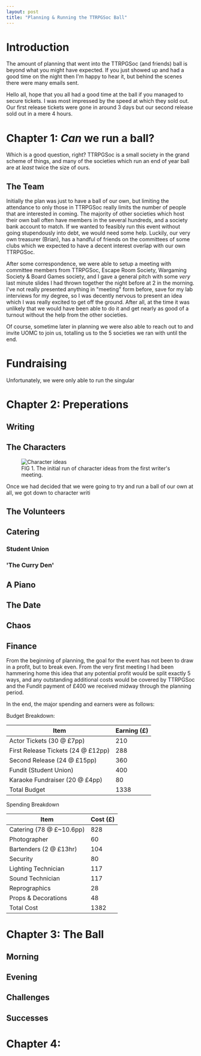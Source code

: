 ```yaml
--- 
layout: post
title: "Planning & Running the TTRPGSoc Ball"
---
```

# Introduction

The amount of planning that went into the TTRPGSoc (and friends) ball is beyond what you might have expected. If you just showed up and had a good time on the night then I'm happy to hear it, but behind the scenes there were many emails sent.


Hello all, hope that you all had a good time at the ball if you managed to secure tickets. I was most impressed by the speed at which they sold out. Our first release tickets were gone in around 3 days but our second release sold out in a mere 4 hours.

# Chapter 1: *Can* we run a ball?

Which is a good question, right? TTRPGSoc is a small society in the grand scheme of things, and many of the societies which run an end of year ball are at *least* twice the size of ours.

## The Team
Initially the plan was just to have a ball of our own, but limiting the attendance to only those in TTRPGSoc really limits the number of people that are interested in coming. The majority of other societies which host their own ball often have members in the several hundreds, and a society bank account to match. If we wanted to feasibly run this event without going stupendously into debt, we would need some help. Luckily, our very own treasurer (Brian), has a handful of friends on the committees of some clubs which we expected to have a decent interest overlap with our own TTRPGSoc.

After some correspondence, we were able to setup a meeting with committee members from TTRPGSoc, Escape Room Society, Wargaming Society & Board Games society, and I gave a general pitch with some *very* last minute slides I had thrown together the night before at 2 in the morning. I've not really presented anything in "meeting" form before, save for my lab interviews for my degree, so I was decently nervous to present an idea which I was really excited to get off the ground. After all, at the time it was unlikely that we would have been able to do it and get nearly as good of a turnout without the help from the other societies.

Of course, sometime later in planning we were also able to reach out to and invite UOMC to join us, totalling us to the 5 societies we ran with until the end.


# Fundraising

Unfortunately, we were only able to run the singular 

# Chapter 2: Preperations
## Writing

## The Characters

<figure>
  <img src="{{site.url}}/assets/img/character_ideas.png" alt="Character ideas"/>
  <figcaption>FIG 1. The initial run of character ideas from the first writer's meeting.</figcaption>
</figure>
Once we had decided that we were going to try and run a ball of our own at all, we got down to character writi

## The Volunteers

## Catering
### Student Union
### 'The Curry Den'

## A Piano
## The Date

## Chaos

## Finance
From the beginning of planning, the goal for the event has not been to draw in a profit, but to break even. From the very first meeting I had been hammering home this idea that any potential profit would be split exactly 5 ways, and any outstanding additional costs would be covered by TTRPGSoc and the Fundit payment of £400 we received midway through the planning period.

In the end, the major spending and earners were as follows:


Budget Breakdown:

| Item                               | Earning (£) |
| ---------------------------------- | ----------- |
| Actor Tickets (30 @ £7pp)          | 210         |
| First Release Tickets (24 @ £12pp) | 288         |
| Second Release (24 @ £15pp)        | 360         |
| Fundit (Student Union)             | 400         |
| Karaoke Fundraiser (20 @ £4pp)     | 80          |
| Total Budget                       | 1338        |

Spending Breakdown

| Item                     | Cost (£) |
| ------------------------ | -------- |
| Catering (78 @ £~10.6pp) | 828      |
| Photographer             | 60       |
| Bartenders (2 @ £13hr)   | 104      |
| Security                 | 80       |
| Lighting Technician      | 117      |
| Sound Technician         | 117      |
| Reprographics            | 28       |
| Props & Decorations      | 48       |
| Total Cost               | 1382     |

# Chapter 3: The Ball

## Morning
## Evening
## Challenges

## Successes

# Chapter 4: 